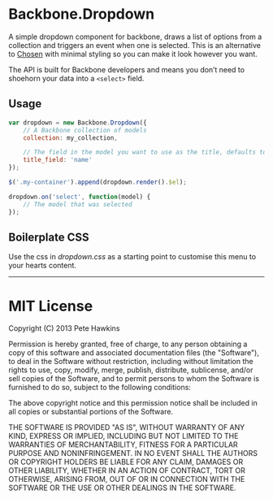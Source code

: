 # Backbone.Dropdown

A simple dropdown component for backbone, draws a list of options from a collection and triggers an event when one is selected. This is an alternative to [Chosen](http://harvesthq.github.io/chosen/) with minimal styling so you can make it look however you want.

The API is built for Backbone developers and means you don’t need to shoehorn your data into a `<select>` field.

## Usage

```js
var dropdown = new Backbone.Dropdown({
    // A Backbone collection of models
    collection: my_collection,

    // The field in the model you want to use as the title, defaults to 'title'
    title_field: 'name'
});

$('.my-container').append(dropdown.render().$el);

dropdown.on('select', function(model) {
    // The model that was selected
});
```

## Boilerplate CSS

Use the css in *dropdown.css* as a starting point to customise this menu to your hearts content.

* * *

# MIT License

Copyright (C) 2013 Pete Hawkins

Permission is hereby granted, free of charge, to any person obtaining a copy of this software and associated documentation files (the "Software"), to deal in the Software without restriction, including without limitation the rights to use, copy, modify, merge, publish, distribute, sublicense, and/or sell copies of the Software, and to permit persons to whom the Software is furnished to do so, subject to the following conditions:

The above copyright notice and this permission notice shall be included in all copies or substantial portions of the Software.

THE SOFTWARE IS PROVIDED "AS IS", WITHOUT WARRANTY OF ANY KIND, EXPRESS OR IMPLIED, INCLUDING BUT NOT LIMITED TO THE WARRANTIES OF MERCHANTABILITY, FITNESS FOR A PARTICULAR PURPOSE AND NONINFRINGEMENT. IN NO EVENT SHALL THE AUTHORS OR COPYRIGHT HOLDERS BE LIABLE FOR ANY CLAIM, DAMAGES OR OTHER LIABILITY, WHETHER IN AN ACTION OF CONTRACT, TORT OR OTHERWISE, ARISING FROM, OUT OF OR IN CONNECTION WITH THE SOFTWARE OR THE USE OR OTHER DEALINGS IN THE SOFTWARE.
